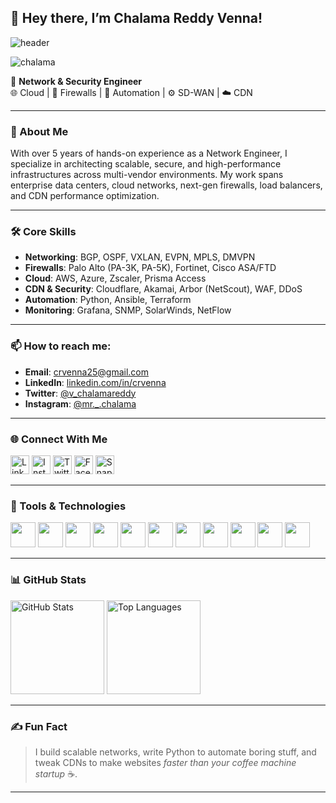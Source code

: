 ## 👋 Hey there, I’m Chalama Reddy Venna!

![header](https://capsule-render.vercel.app/api?type=waving&color=gradient&height=200&section=header&text=Chalama%20Reddy%20Venna&fontSize=45)

<p align="left"> <img src="https://komarev.com/ghpvc/?username=chalama&label=Profile%20views&color=0e75b6&style=flat" alt="chalama" /> </p>

🎯 **Network & Security Engineer**  
🌐 Cloud | 🧱 Firewalls | 🚀 Automation | ⚙️ SD-WAN | ☁️ CDN

---

### 🧠 About Me

With over 5 years of hands-on experience as a Network Engineer, I specialize in architecting scalable, secure, and high-performance infrastructures across multi-vendor environments. My work spans enterprise data centers, cloud networks, next-gen firewalls, load balancers, and CDN performance optimization.

---

### 🛠️ Core Skills

- **Networking**: BGP, OSPF, VXLAN, EVPN, MPLS, DMVPN  
- **Firewalls**: Palo Alto (PA-3K, PA-5K), Fortinet, Cisco ASA/FTD  
- **Cloud**: AWS, Azure, Zscaler, Prisma Access  
- **CDN & Security**: Cloudflare, Akamai, Arbor (NetScout), WAF, DDoS  
- **Automation**: Python, Ansible, Terraform  
- **Monitoring**: Grafana, SNMP, SolarWinds, NetFlow

---

### 📫 How to reach me:

- **Email**: [crvenna25@gmail.com](mailto:crvenna25@gmail.com)
- **LinkedIn**: [linkedin.com/in/crvenna](https://linkedin.com/in/crvenna)
- **Twitter**: [@v_chalamareddy](https://twitter.com/v_chalamareddy)
- **Instagram**: [@mr._.chalama](https://instagram.com/mr._.chalama)

---

### 🌐 Connect With Me

<p align="left">
  <a href="https://linkedin.com/in/chalamav777" target="blank"><img src="https://raw.githubusercontent.com/rahuldkjain/github-profile-readme-generator/master/src/images/icons/Social/linked-in-alt.svg" alt="LinkedIn" width="30" /></a>
  <a href="https://instagram.com/mr._.chalama" target="blank"><img src="https://raw.githubusercontent.com/rahuldkjain/github-profile-readme-generator/master/src/images/icons/Social/instagram.svg" alt="Instagram" width="30" /></a>
  <a href="https://twitter.com/v_chalamareddy" target="blank"><img src="https://raw.githubusercontent.com/rahuldkjain/github-profile-readme-generator/master/src/images/icons/Social/twitter.svg" alt="Twitter" width="30" /></a>
  <a href="https://facebook.com/Chalamav777" target="blank"><img src="https://raw.githubusercontent.com/rahuldkjain/github-profile-readme-generator/master/src/images/icons/Social/facebook.svg" alt="Facebook" width="30" /></a>
  <a href="https://www.snapchat.com/add/chalama_reddy" target="blank"><img src="https://raw.githubusercontent.com/rahuldkjain/github-profile-readme-generator/master/src/images/icons/Social/snapchat.svg" alt="Snapchat" width="30" /></a>
</p>

---

### 🧰 Tools & Technologies

<p align="left">
  <img src="https://cdn.jsdelivr.net/gh/devicons/devicon/icons/python/python-original.svg" width="40" />
  <img src="https://cdn.jsdelivr.net/gh/devicons/devicon/icons/terraform/terraform-original.svg" width="40" />
  <img src="https://cdn.jsdelivr.net/gh/devicons/devicon/icons/ansible/ansible-original.svg" width="40" />
  <img src="https://cdn.jsdelivr.net/gh/devicons/devicon/icons/linux/linux-original.svg" width="40" />
  <img src="https://cdn.jsdelivr.net/gh/devicons/devicon/icons/aws/aws-original.svg" width="40" />
  <img src="https://cdn.jsdelivr.net/gh/devicons/devicon/icons/docker/docker-original.svg" width="40" />
  <img src="https://cdn.jsdelivr.net/gh/devicons/devicon/icons/grafana/grafana-original.svg" width="40" />
  <img src="https://cdn.jsdelivr.net/gh/devicons/devicon/icons/git/git-original.svg" width="40" />
  <img src="https://cdn.jsdelivr.net/gh/devicons/devicon/icons/github/github-original.svg" width="40" />
  <img src="https://cdn.jsdelivr.net/gh/devicons/devicon/icons/html5/html5-original.svg" width="40" />
  <img src="https://cdn.jsdelivr.net/gh/devicons/devicon/icons/css3/css3-original.svg" width="40" />
</p>

---

### 📊 GitHub Stats

<p align="left">
  <img src="https://github-readme-stats.vercel.app/api?username=chalama&show_icons=true&theme=radical" alt="GitHub Stats" height="150" />
  <img src="https://github-readme-stats.vercel.app/api/top-langs/?username=chalama&layout=compact&theme=radical" alt="Top Languages" height="150" />
</p>

---

### ✍️ Fun Fact

> I build scalable networks, write Python to automate boring stuff, and tweak CDNs to make websites *faster than your coffee machine startup* ☕.

---
